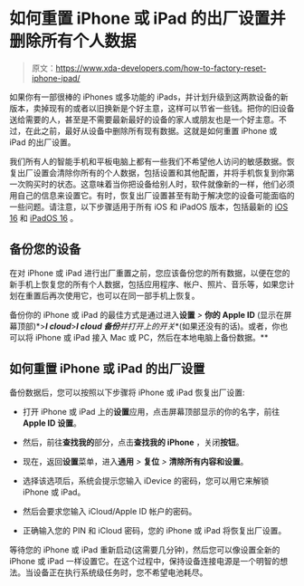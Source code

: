 # 如何重置 iPhone 或 iPad 的出厂设置并删除所有个人数据

> 原文：<https://www.xda-developers.com/how-to-factory-reset-iphone-ipad/>

如果你有一部很棒的 iPhones 或多功能的 iPads，并计划升级到这两款设备的新版本，卖掉现有的或者以旧换新是个好主意，这样可以节省一些钱。把你的旧设备送给需要的人，甚至是不需要最新最好的设备的家人或朋友也是一个好主意。不过，在此之前，最好从设备中删除所有现有数据。这就是如何重置 iPhone 或 iPad 的出厂设置。

我们所有人的智能手机和平板电脑上都有一些我们不希望他人访问的敏感数据。恢复出厂设置会清除你所有的个人数据，包括设置和其他配置，并将手机恢复到你第一次购买时的状态。这意味着当你把设备给别人时，软件就像新的一样，他们必须用自己的信息来设置它。有时，恢复出厂设置甚至有助于解决您的设备可能面临的一些问题。请注意，以下步骤适用于所有 iOS 和 iPadOS 版本，包括最新的 [iOS 16](https://www.xda-developers.com/ios-16) 和 [iPadOS 16](https://www.xda-developers.com/ipados-16) 。

## 备份您的设备

在对 iPhone 或 iPad 进行出厂重置之前，您应该备份您的所有数据，以便在您的新手机上恢复您的所有个人数据，包括应用程序、帐户、照片、音乐等，如果您计划在重置后再次使用它，也可以在同一部手机上恢复。

备份你的 iPhone 或 iPad 的最佳方式是通过进入**设置** *>* **你的 Apple ID** (显示在屏幕顶部)*>***I cloud***>***I cloud 备份**并打开上的开关**(如果还没有的话)。或者，你也可以将 iPhone 或 iPad 接入 Mac 或 PC，然后在本地电脑上备份数据。**

## 如何重置 iPhone 或 iPad 的出厂设置

备份数据后，您可以按照以下步骤将 iPhone 或 iPad 恢复出厂设置:

*   打开 iPhone 或 iPad 上的**设置**应用，点击屏幕顶部显示的你的名字，前往 **Apple ID 设置**。

*   然后，前往**查找我的**部分，点击**查找我的 iPhone** ，关闭**按钮**。

*   现在，返回**设置**菜单，进入**通用** *>* **复位** *>* **清除所有内容和设置**。

*   选择该选项后，系统会提示您输入 iDevice 的密码，您可以用它来解锁 iPhone 或 iPad。
*   然后会要求您输入 iCloud/Apple ID 帐户的密码。

*   正确输入您的 PIN 和 iCloud 密码，您的 iPhone 或 iPad 将恢复出厂设置。

等待您的 iPhone 或 iPad 重新启动(这需要几分钟)，然后您可以像设置全新的 iPhone 或 iPad 一样设置它。在这个过程中，保持设备连接电源是一个明智的想法。当设备正在执行系统级任务时，您不希望电池耗尽。